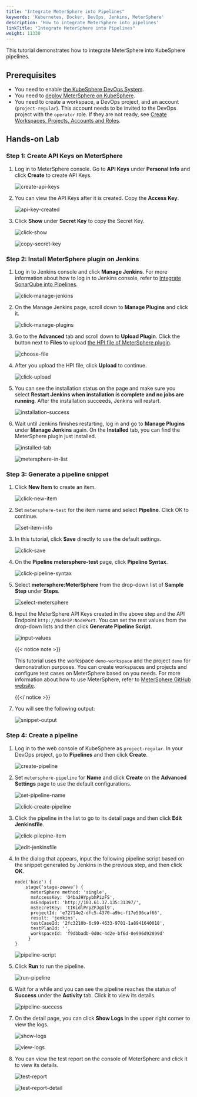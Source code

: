 ```yaml
---
title: "Integrate MeterSphere into Pipelines"
keywords: 'Kubernetes, Docker, DevOps, Jenkins, MeterSphere'
description: 'How to integrate MeterSphere into pipelines'
linkTitle: "Integrate MeterSphere into Pipelines"
weight: 11330
---
```


This tutorial demonstrates how to integrate MeterSphere into KubeSphere pipelines.

## Prerequisites

- You need to enable [the KubeSphere DevOps System](../../../pluggable-components/devops/).
- You need to [deploy MeterSphere on KubeSphere](../../../application-store/external-apps/deploy-metersphere/).
- You need to create a workspace, a DevOps project, and an account (`project-regular`). This account needs to be invited to the DevOps project with the `operator` role. If they are not ready, see [Create Workspaces, Projects, Accounts and Roles](../../../quick-start/create-workspace-and-project/).

## Hands-on Lab

### Step 1: Create API Keys on MeterSphere

1. Log in to MeterSphere console. Go to **API Keys** under **Personal Info** and click **Create** to create API Keys.

   ![create-api-keys](/images/docs/devops-user-guide/tool-integration/integrate-metersphere/create-api-keys.PNG)

2. You can view the API Keys after it is created. Copy the **Access Key**.

   ![api-key-created](/images/docs/devops-user-guide/tool-integration/integrate-metersphere/api-key-created.PNG)

3. Click **Show** under **Secret Key** to copy the Secret Key.

   ![click-show](/images/docs/devops-user-guide/tool-integration/integrate-metersphere/click-show.PNG)

   ![copy-secret-key](/images/docs/devops-user-guide/tool-integration/integrate-metersphere/copy-secret-key.PNG)

### Step 2: Install MeterSphere plugin on Jenkins

1. Log in to Jenkins console and click **Manage Jenkins**. For more information about how to log in to Jenkins console, refer to [Integrate SonarQube into Pipelines](../sonarqube/#step-5-add-the-sonarqube-server-to-jenkins).

   ![click-manage-jenkins](/images/docs/devops-user-guide/tool-integration/integrate-metersphere/click-manage-jenkins.PNG)

2. On the Manage Jenkins page, scroll down to **Manage Plugins** and click it.

   ![click-manage-plugins](/images/docs/devops-user-guide/tool-integration/integrate-metersphere/click-manage-plugins.PNG)

3. Go to the **Advanced** tab and scroll down to **Upload Plugin**. Click the button next to **Files** to upload [the HPI file of MeterSphere plugin](https://github.com/metersphere/jenkins-plugin/releases/download/v1.7.3/metersphere-jenkins-plugin-v1.7.3.hpi).

   ![choose-file](/images/docs/devops-user-guide/tool-integration/integrate-metersphere/choose-file.PNG)

4. After you upload the HPI file, click **Upload** to continue.

   ![click-upload](/images/docs/devops-user-guide/tool-integration/integrate-metersphere/click-upload.PNG)

5. You can see the installation status on the page and make sure you select **Restart Jenkins when installation is complete and no jobs are running**. After the installation succeeds, Jenkins will restart.

   ![installation-success](/images/docs/devops-user-guide/tool-integration/integrate-metersphere/installation-success.PNG)

6. Wait until Jenkins finishes restarting, log in and go to **Manage Plugins** under **Manage Jenkins** again. On the **Installed** tab, you can find the MeterSphere plugin just installed.

   ![installed-tab](/images/docs/devops-user-guide/tool-integration/integrate-metersphere/installed-tab.PNG)

   ![metersphere-in-list](/images/docs/devops-user-guide/tool-integration/integrate-metersphere/metersphere-in-list.PNG)

### Step 3: Generate a pipeline snippet

1. Click **New Item** to create an item.

   ![click-new-item](/images/docs/devops-user-guide/tool-integration/integrate-metersphere/click-new-item.PNG)

2. Set `metersphere-test` for the item name and select **Pipeline**. Click OK to continue.

   ![set-item-info](/images/docs/devops-user-guide/tool-integration/integrate-metersphere/set-item-info.PNG)

3. In this tutorial, click **Save** directly to use the default settings.

   ![click-save](/images/docs/devops-user-guide/tool-integration/integrate-metersphere/click-save.PNG)

4. On the **Pipeline metersphere-test** page, click **Pipeline Syntax**.

   ![click-pipeline-syntax](/images/docs/devops-user-guide/tool-integration/integrate-metersphere/click-pipeline-syntax.PNG)

5. Select **metersphere:MeterSphere** from the drop-down list of **Sample Step** under **Steps**.

   ![select-metersphere](/images/docs/devops-user-guide/tool-integration/integrate-metersphere/select-metersphere.PNG)

6. Input the MeterSphere API Keys created in the above step and the API Endpoint `http://NodeIP:NodePort`. You can set the rest values from the drop-down lists and then click **Generate Pipeline Script**.

   ![input-values](/images/docs/devops-user-guide/tool-integration/integrate-metersphere/input-values.PNG)

   {{< notice note >}}

   This tutorial uses the workspace `demo-workspace` and the project `demo` for demonstration purposes. You can create workspaces and projects and configure test cases on MeterSphere based on you needs. For more information about how to use MeterSphere, refer to [MeterSphere GitHub website](https://github.com/metersphere/metersphere/blob/master/README-EN.md).

   {{</ notice >}}

7. You will see the following output:

   ![snippet-output](/images/docs/devops-user-guide/tool-integration/integrate-metersphere/snippet-output.PNG)

### Step 4: Create a pipeline

1. Log in to the web console of KubeSphere as `project-regular`. In your DevOps project, go to **Pipelines** and then click **Create**.

   ![create-pipeline](/images/docs/devops-user-guide/tool-integration/integrate-metersphere/create-pipeline.PNG)

2. Set `metersphere-pipeline` for **Name** and click **Create** on the **Advanced Settings** page to use the default configurations.

   ![set-pipeline-name](/images/docs/devops-user-guide/tool-integration/integrate-metersphere/set-pipeline-name.PNG)

   ![click-create-pipeline](/images/docs/devops-user-guide/tool-integration/integrate-metersphere/click-create-pipeline.PNG)

3. Click the pipeline in the list to go to its detail page and then click **Edit Jenkinsfile**.

   ![click-pilepine-item](/images/docs/devops-user-guide/tool-integration/integrate-metersphere/click-pilepine-item.PNG)

   ![edit-jenkinsfile](/images/docs/devops-user-guide/tool-integration/integrate-metersphere/edit-jenkinsfile.PNG)

4. In the dialog that appears, input the following pipeline script based on the snippet generated by Jenkins in the previous step, and then click **OK**.

   ```
   node('base') {
       stage('stage-zewwa') {
         meterSphere method: 'single',
         msAccessKey: 'O4baJHYpybhPizFS',
         msEndpoint: 'http://103.61.37.135:31397/',
         msSecretKey: 'tIKidlPrpZFJgGl9',
         projectId: 'e72714e2-dfc5-4370-a9bc-f17e596caf66',
         result: 'jenkins',
         testCaseId: '2fc3210b-6c99-4633-9701-1a8941640018',
         testPlanId: '',
         workspaceId: 'f9dbbadb-0d0c-4d2e-bf6d-0e996d92899d'
        }
   }
   ```

   ![pipeline-script](/images/docs/devops-user-guide/tool-integration/integrate-metersphere/pipeline-script.PNG)

5. Click **Run** to run the pipeline.

   ![run-pipeline](/images/docs/devops-user-guide/tool-integration/integrate-metersphere/run-pipeline.PNG)

6. Wait for a while and you can see the pipeline reaches the status of **Success** under the **Activity** tab. Click it to view its details.

   ![pipeline-success](/images/docs/devops-user-guide/tool-integration/integrate-metersphere/pipeline-success.PNG)

7. On the detail page, you can click **Show Logs** in the upper right corner to view the logs.

   ![show-logs](/images/docs/devops-user-guide/tool-integration/integrate-metersphere/show-logs.PNG)

   ![view-logs](/images/docs/devops-user-guide/tool-integration/integrate-metersphere/view-logs.PNG)
   
8. You can view the test report on the console of MeterSphere and click it to view its details.

   ![test-report](/images/docs/devops-user-guide/tool-integration/integrate-metersphere/test-report.PNG)

   ![test-report-detail](/images/docs/devops-user-guide/tool-integration/integrate-metersphere/test-report-detail.PNG)